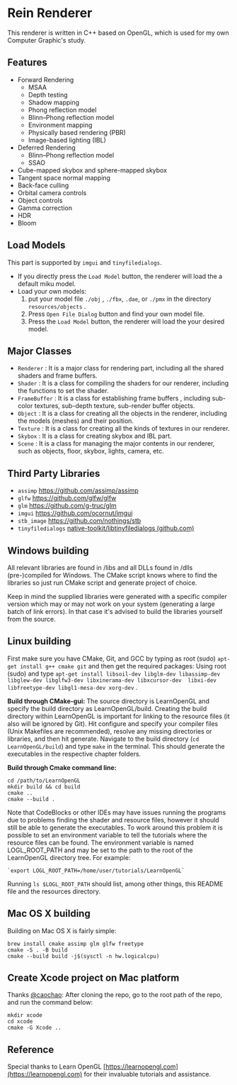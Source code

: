# Rein Renderer
This renderer is written in C++ based on OpenGL, which is used for my own Computer Graphic's study.

## Features

- Forward Rendering
  - MSAA
  - Depth testing
  - Shadow mapping
  - Phong reflection model
  - Blinn–Phong reflection model
  - Environment mapping
  - Physically based rendering (PBR)
  - Image-based lighting (IBL)
- Deferred Rendering
  - Blinn–Phong reflection model
  - SSAO
- Cube-mapped skybox and sphere-mapped skybox
- Tangent space normal mapping
- Back-face culling
- Orbital camera controls
- Object controls
- Gamma correction
- HDR
- Bloom

## Load Models

This part is supported by `imgui` and `tinyfiledialogs`. 

- If you directly press the `Load Model` button, the renderer will load the a default miku model.
- Load your own models:
  1. put your model file `./obj` , `./fbx`, `.dae`, or `./pmx` in the directory `resources/objects` .
  2. Press `Open File Dialog` button and find your own model file.
  3. Press the `Load Model` button, the renderer will load the your desired model.

## Major Classes
- `Renderer` : It is a major class for rendering part, including all the shared shaders and frame buffers.
- `Shader` : It is a class for compiling the shaders for our renderer, including the functions to set the shader.
- `FrameBuffer` : It is a class for establishing frame buffers , including sub-color textures, sub-depth texture, sub-render buffer objects.
- `Object` : It is a class for creating all the objects in the renderer, including the models (meshes) and their position.
- `Texture` : It is a class for creating all the kinds of textures in our renderer.
- `Skybox` : It is a class for creating skybox and IBL part.
- `Scene` : It is a class for managing the major contents in our renderer, such as objects, floor, skybox, lights, camera, etc.

## Third Party Libraries

- `assimp` https://github.com/assimp/assimp
- `glfw` https://github.com/glfw/glfw
- `glm` https://github.com/g-truc/glm
- `imgui` https://github.com/ocornut/imgui
- `stb_image` https://github.com/nothings/stb
- `tinyfiledialogs` [native-toolkit/libtinyfiledialogs (github.com)](https://github.com/native-toolkit/libtinyfiledialogs?tab=readme-ov-file)

## Windows building
All relevant libraries are found in /libs and all DLLs found in /dlls (pre-)compiled for Windows. 
The CMake script knows where to find the libraries so just run CMake script and generate project of choice.

Keep in mind the supplied libraries were generated with a specific compiler version which may or may not work on your system (generating a large batch of link errors). In that case it's advised to build the libraries yourself from the source.

## Linux building
First make sure you have CMake, Git, and GCC by typing as root (sudo) `apt-get install g++ cmake git` and then get the required packages:
Using root (sudo) and type `apt-get install libsoil-dev libglm-dev libassimp-dev libglew-dev libglfw3-dev libxinerama-dev libxcursor-dev  libxi-dev libfreetype-dev libgl1-mesa-dev xorg-dev` .

**Build through CMake-gui:** The source directory is LearnOpenGL and specify the build directory as LearnOpenGL/build. Creating the build directory within LearnOpenGL is important for linking to the resource files (it also will be ignored by Git). Hit configure and specify your compiler files (Unix Makefiles are recommended), resolve any missing directories or libraries, and then hit generate. Navigate to the build directory (`cd LearnOpenGL/build`) and type `make` in the terminal. This should generate the executables in the respective chapter folders.

**Build through Cmake command line:**
```
cd /path/to/LearnOpenGL
mkdir build && cd build
cmake ..
cmake --build .
```

Note that CodeBlocks or other IDEs may have issues running the programs due to problems finding the shader and resource files, however it should still be able to generate the executables. To work around this problem it is possible to set an environment variable to tell the tutorials where the resource files can be found. The environment variable is named LOGL_ROOT_PATH and may be set to the path to the root of the LearnOpenGL directory tree. For example:

    `export LOGL_ROOT_PATH=/home/user/tutorials/LearnOpenGL`

Running `ls $LOGL_ROOT_PATH` should list, among other things, this README file and the resources directory.

## Mac OS X building
Building on Mac OS X is fairly simple:
```
brew install cmake assimp glm glfw freetype
cmake -S . -B build
cmake --build build -j$(sysctl -n hw.logicalcpu)
```
## Create Xcode project on Mac platform
Thanks [@caochao](https://github.com/caochao):
After cloning the repo, go to the root path of the repo, and run the command below:
```
mkdir xcode
cd xcode
cmake -G Xcode ..
```

## Reference

Special thanks to Learn OpenGL [https://learnopengl.com](https://learnopengl.com) for their invaluable tutorials and assistance.
